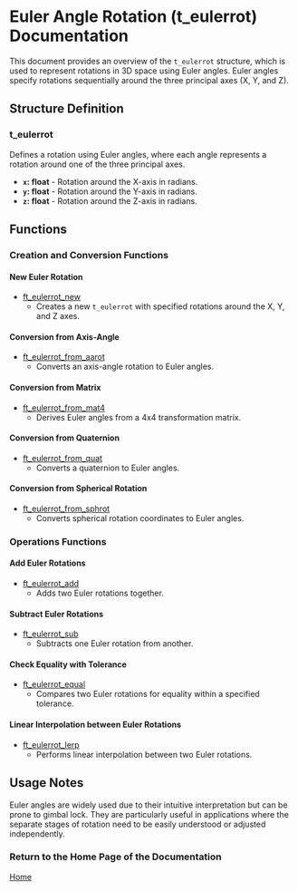 # Euler Angle Rotation (t_eulerrot) Documentation

This document provides an overview of the `t_eulerrot` structure, which is used to represent rotations in 3D space using Euler angles. Euler angles specify rotations sequentially around the three principal axes (X, Y, and Z).

## Structure Definition

### t_eulerrot
Defines a rotation using Euler angles, where each angle represents a rotation around one of the three principal axes.

- **`x`: float** - Rotation around the X-axis in radians.
- **`y`: float** - Rotation around the Y-axis in radians.
- **`z`: float** - Rotation around the Z-axis in radians.

## Functions

### Creation and Conversion Functions
#### New Euler Rotation
- [ft_eulerrot_new](./ft_eulerrot_new.md)
  - Creates a new `t_eulerrot` with specified rotations around the X, Y, and Z axes.

#### Conversion from Axis-Angle
- [ft_eulerrot_from_aarot](./ft_eulerrot_from_aarot.md)
  - Converts an axis-angle rotation to Euler angles.

#### Conversion from Matrix
- [ft_eulerrot_from_mat4](./ft_eulerrot_from_mat4.md)
  - Derives Euler angles from a 4x4 transformation matrix.

#### Conversion from Quaternion
- [ft_eulerrot_from_quat](./ft_eulerrot_from_quat.md)
  - Converts a quaternion to Euler angles.

#### Conversion from Spherical Rotation
- [ft_eulerrot_from_sphrot](./ft_eulerrot_from_sphrot.md)
  - Converts spherical rotation coordinates to Euler angles.

### Operations Functions
#### Add Euler Rotations
- [ft_eulerrot_add](./ft_eulerrot_add.md)
  - Adds two Euler rotations together.

#### Subtract Euler Rotations
- [ft_eulerrot_sub](./ft_eulerrot_sub.md)
  - Subtracts one Euler rotation from another.

#### Check Equality with Tolerance
- [ft_eulerrot_equal](./ft_eulerrot_equal.md)
  - Compares two Euler rotations for equality within a specified tolerance.

#### Linear Interpolation between Euler Rotations
- [ft_eulerrot_lerp](./ft_eulerrot_lerp.md)
  - Performs linear interpolation between two Euler rotations.

## Usage Notes
Euler angles are widely used due to their intuitive interpretation but can be prone to gimbal lock. They are particularly useful in applications where the separate stages of rotation need to be easily understood or adjusted independently.

### Return to the Home Page of the Documentation
[Home](../../home.md)
